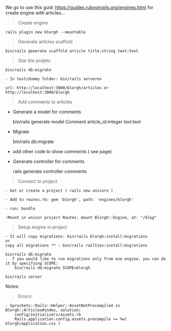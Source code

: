 We go to use this guid: https://guides.rubyonrails.org/engines.html
for create engine with articles...

> Create engine
    
    rails plugin new blorgh --mountable

> Generate articles scaffold 

    bin/rails generate scaffold article title:string text:text

> Star the projetc

    bin/rails db:migrate

    - In test/dummy folder: bin/rails serveren 

    url: http://localhost:3000/blorgh/articles or http://localhost:3000/blorgh

> Add comments to articles

- Generate a model for comments

    bin/rails generate model Comment article_id:integer text:text

-  Migrate

    bin/rails db:migrate

- add other code to show comments ( see page)

- Generate controller for comments

    rails generate controller comments

> Connect to project

    - Get or create a project ( rails new unicorn )

    - Add to routes.rb: gem 'blorgh', path: 'engines/blorgh'

    - run: bundle

    -Mount in unicor project Routes: mount Blorgh::Engine, at: "/blog"

> Setup engine in project

    - It will copy migrations: bin/rails blorgh:install:migrations
    or
    copy all migrations ** : bin/rails railties:install:migrations

    bin/rails db:migrate
    -  f you would like to run migrations only from one engine, you can do it by specifying SCOPE:
        bin/rails db:migrate SCOPE=blorgh
    
    bin/rails server    


Notes:

> Errors:

    - Sprockets::Rails::Helper::AssetNotPrecompiled in Blorgh::Articles#index, solution:
        config/initializers/assets.rb
        Rails.application.config.assets.precompile += %w( blorgh/application.css )


